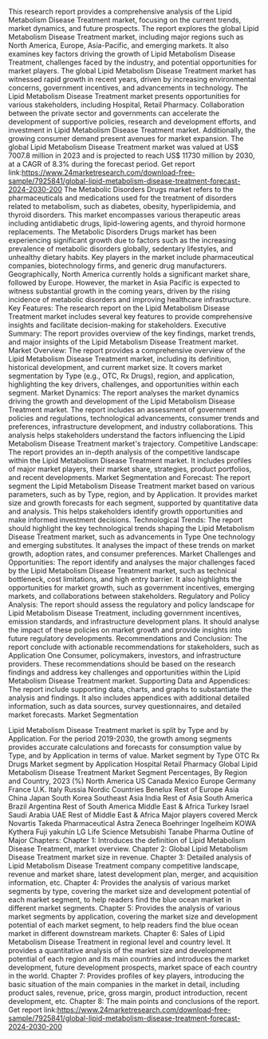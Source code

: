 This research report provides a comprehensive analysis of the Lipid Metabolism Disease Treatment market, focusing on the current trends, market dynamics, and future prospects. The report explores the global Lipid Metabolism Disease Treatment market, including major regions such as North America, Europe, Asia-Pacific, and emerging markets. It also examines key factors driving the growth of Lipid Metabolism Disease Treatment, challenges faced by the industry, and potential opportunities for market players.
The global Lipid Metabolism Disease Treatment market has witnessed rapid growth in recent years, driven by increasing environmental concerns, government incentives, and advancements in technology. The Lipid Metabolism Disease Treatment market presents opportunities for various stakeholders, including Hospital, Retail Pharmacy. Collaboration between the private sector and governments can accelerate the development of supportive policies, research and development efforts, and investment in Lipid Metabolism Disease Treatment market. Additionally, the growing consumer demand present avenues for market expansion.
The global Lipid Metabolism Disease Treatment market was valued at US$ 7007.8 million in 2023 and is projected to reach US$ 11730 million by 2030, at a CAGR of 8.3% during the forecast period.
Get report link:https://www.24marketresearch.com/download-free-sample/7925841/global-lipid-metabolism-disease-treatment-forecast-2024-2030-200 
The Metabolic Disorders Drugs market refers to the pharmaceuticals and medications used for the treatment of disorders related to metabolism, such as diabetes, obesity, hyperlipidemia, and thyroid disorders. This market encompasses various therapeutic areas including antidiabetic drugs, lipid-lowering agents, and thyroid hormone replacements. The Metabolic Disorders Drugs market has been experiencing significant growth due to factors such as the increasing prevalence of metabolic disorders globally, sedentary lifestyles, and unhealthy dietary habits. Key players in the market include pharmaceutical companies, biotechnology firms, and generic drug manufacturers. Geographically, North America currently holds a significant market share, followed by Europe. However, the market in Asia Pacific is expected to witness substantial growth in the coming years, driven by the rising incidence of metabolic disorders and improving healthcare infrastructure.
Key Features:
The research report on the Lipid Metabolism Disease Treatment market includes several key features to provide comprehensive insights and facilitate decision-making for stakeholders.
Executive Summary: The report provides overview of the key findings, market trends, and major insights of the Lipid Metabolism Disease Treatment market.
Market Overview: The report provides a comprehensive overview of the Lipid Metabolism Disease Treatment market, including its definition, historical development, and current market size. It covers market segmentation by Type (e.g., OTC, Rx Drugs), region, and application, highlighting the key drivers, challenges, and opportunities within each segment.
Market Dynamics: The report analyses the market dynamics driving the growth and development of the Lipid Metabolism Disease Treatment market. The report includes an assessment of government policies and regulations, technological advancements, consumer trends and preferences, infrastructure development, and industry collaborations. This analysis helps stakeholders understand the factors influencing the Lipid Metabolism Disease Treatment market's trajectory.
Competitive Landscape: The report provides an in-depth analysis of the competitive landscape within the Lipid Metabolism Disease Treatment market. It includes profiles of major market players, their market share, strategies, product portfolios, and recent developments.
Market Segmentation and Forecast: The report segment the Lipid Metabolism Disease Treatment market based on various parameters, such as by Type, region, and by Application. It provides market size and growth forecasts for each segment, supported by quantitative data and analysis. This helps stakeholders identify growth opportunities and make informed investment decisions.
Technological Trends: The report should highlight the key technological trends shaping the Lipid Metabolism Disease Treatment market, such as advancements in Type One technology and emerging substitutes. It analyses the impact of these trends on market growth, adoption rates, and consumer preferences.
Market Challenges and Opportunities: The report identify and analyses the major challenges faced by the Lipid Metabolism Disease Treatment market, such as technical bottleneck, cost limitations, and high entry barrier. It also highlights the opportunities for market growth, such as government incentives, emerging markets, and collaborations between stakeholders.
Regulatory and Policy Analysis: The report should assess the regulatory and policy landscape for Lipid Metabolism Disease Treatment, including government incentives, emission standards, and infrastructure development plans. It should analyse the impact of these policies on market growth and provide insights into future regulatory developments.
Recommendations and Conclusion: The report conclude with actionable recommendations for stakeholders, such as Application One Consumer, policymakers, investors, and infrastructure providers. These recommendations should be based on the research findings and address key challenges and opportunities within the Lipid Metabolism Disease Treatment market.
Supporting Data and Appendices: The report include supporting data, charts, and graphs to substantiate the analysis and findings. It also includes appendices with additional detailed information, such as data sources, survey questionnaires, and detailed market forecasts.
Market Segmentation

Lipid Metabolism Disease Treatment market is split by Type and by Application. For the period 2019-2030, the growth among segments provides accurate calculations and forecasts for consumption value by Type, and by Application in terms of value.
Market segment by Type
OTC
Rx Drugs
Market segment by Application
Hospital
Retail Pharmacy
Global Lipid Metabolism Disease Treatment Market Segment Percentages, By Region and Country, 2023 (%)
North America
US
Canada
Mexico
Europe
Germany
France
U.K.
Italy
Russia
Nordic Countries
Benelux
Rest of Europe
Asia
China
Japan
South Korea
Southeast Asia
India
Rest of Asia
South America
Brazil
Argentina
Rest of South America
Middle East & Africa
Turkey
Israel
Saudi Arabia
UAE
Rest of Middle East & Africa
Major players covered
Merck
Novartis
Takeda Pharmaceutical
Astra Zeneca
Boehringer Ingelheim
KOWA
Kythera
Fuji yakuhin
LG Life Science
Metsubishi Tanabe Pharma
Outline of Major Chapters:
Chapter 1: Introduces the definition of Lipid Metabolism Disease Treatment, market overview.
Chapter 2: Global Lipid Metabolism Disease Treatment market size in revenue.
Chapter 3: Detailed analysis of Lipid Metabolism Disease Treatment company competitive landscape, revenue and market share, latest development plan, merger, and acquisition information, etc.
Chapter 4: Provides the analysis of various market segments by type, covering the market size and development potential of each market segment, to help readers find the blue ocean market in different market segments.
Chapter 5: Provides the analysis of various market segments by application, covering the market size and development potential of each market segment, to help readers find the blue ocean market in different downstream markets.
Chapter 6: Sales of Lipid Metabolism Disease Treatment in regional level and country level. It provides a quantitative analysis of the market size and development potential of each region and its main countries and introduces the market development, future development prospects, market space of each country in the world.
Chapter 7: Provides profiles of key players, introducing the basic situation of the main companies in the market in detail, including product sales, revenue, price, gross margin, product introduction, recent development, etc.
Chapter 8: The main points and conclusions of the report.
Get report link:https://www.24marketresearch.com/download-free-sample/7925841/global-lipid-metabolism-disease-treatment-forecast-2024-2030-200 
